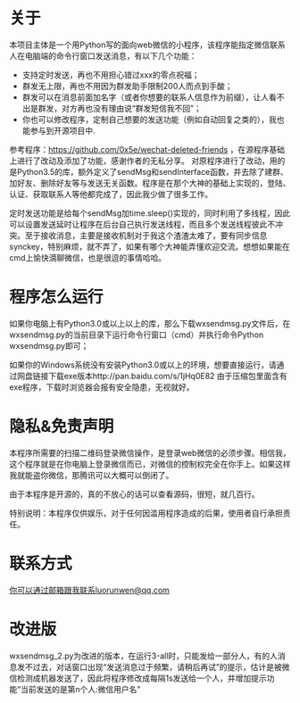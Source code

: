 # 关于
本项目主体是一个用Python写的面向web微信的小程序，该程序能指定微信联系人在电脑端的命令行窗口发送消息，有以下几个功能：
 
* 支持定时发送，再也不用担心错过xxx的零点祝福；
* 群发无上限，再也不用因为群发助手限制200人而点到手酸；
* 群发可以在消息前面加名字（或者你想要的联系人信息作为前缀），让人看不出是群发，对方再也没有理由说“群发短信我不回”；
* 你也可以修改程序，定制自己想要的发送功能（例如自动回复之类的），我也能参与到开源项目中.

参考程序：https://github.com/0x5e/wechat-deleted-friends
，在源程序基础上进行了改动及添加了功能，感谢作者的无私分享。
对原程序进行了改动，用的是Python3.5的库，额外定义了sendMsg和sendInterface函数，并去除了建群、加好友、删除好友等与发送无关函数。程序是在那个大神的基础上实现的，登陆、认证、获取联系人等他都完成了，因此我少做了很多工作。

定时发送功能是给每个sendMsg加time.sleep()实现的，同时利用了多线程，因此可以设置发送延时让程序在后台自己执行发送线程，而且多个发送线程彼此不冲突。至于接收消息，主要是接收机制对于我这个渣渣太难了，要有同步信息synckey，特别麻烦，就不弄了，如果有哪个大神能弄懂欢迎交流。想想如果能在cmd上愉快滴聊微信，也是很逗的事情哈哈。

# 程序怎么运行
如果你电脑上有Python3.0或以上以上的库，那么下载wxsendmsg.py文件后，在wxsendmsg.py的当前目录下运行命令行窗口（cmd）并执行命令Python wxsendmsg.py即可；
 
如果你的Windows系统没有安装Python3.0或以上的环境，想要直接运行，请通过网盘链接下载exe版本http://pan.baidu.com/s/1jHq0E82 由于压缩包里面含有exe程序，下载时浏览器会报有安全隐患，无视就好。

# 隐私&免责声明
本程序所需要的扫描二维码登录微信操作，是登录web微信的必须步骤。相信我，这个程序就是在你电脑上登录微信而已，对微信的控制权完全在你手上。如果这样我就能盗你微信，那腾讯可以大概可以倒闭了。
 
由于本程序是开源的，真的不放心的话可以查看源码，很短，就几百行。
 
特别说明：本程序仅供娱乐，对于任何因滥用程序造成的后果，使用者自行承担责任。

# 联系方式
你可以通过邮箱跟我联系luorunwen@qq.com

# 改进版
wxsendmsg_2.py为改进的版本，在运行3-all时，只能发给一部分人，有的人消息发不过去，对话窗口出现“发送消息过于频繁，请稍后再试”的提示，估计是被微信检测成机器发送了，因此将程序修改成每隔1s发送给一个人，并增加提示功能“当前发送的是第n个人:微信用户名”  


